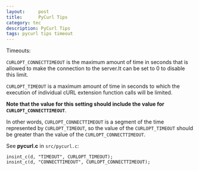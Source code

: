```yaml
---
layout:     post
title:      PyCurl Tips
category: tec
description: PyCurl Tips
tags: pycurl tips timeout
---
```

Timeouts:

`CURLOPT_CONNECTTIMEOUT` is the maximum amount of time in seconds that is allowed to make the connection to the server.It can be set to 0 to disable this limit.

`CURLOPT_TIMEOUT` is a maximum amount of time in seconds to which the execution of individual cURL extension function calls will be limited.

**Note that the value for this setting should include the value for `CURLOPT_CONNECTTIMEOUT`**.

In other words, `CURLOPT_CONNECTTIMEOUT` is a segment of the time represented by `CURLOPT_TIMEOUT`, so the value of the `CURLOPT_TIMEOUT` should be greater than the value of the `CURLOPT_CONNECTTIMEOUT`.

See **pycurl.c** in `src/pycurl.c`:

	insint_c(d, "TIMEOUT", CURLOPT_TIMEOUT);
	insint_c(d, "CONNECTTIMEOUT", CURLOPT_CONNECTTIMEOUT);
